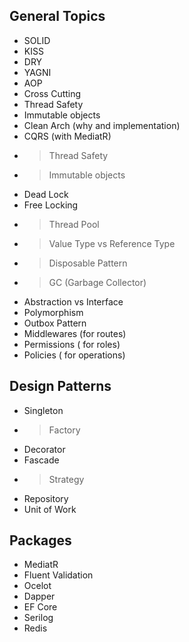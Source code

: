 ## General Topics

- SOLID
- KISS
- DRY
- YAGNI
- AOP
- Cross Cutting
- Thread Safety
- Immutable objects
- Clean Arch (why and implementation)
- CQRS (with MediatR)
- > Thread Safety
- > Immutable objects
- Dead Lock
- Free Locking
- > Thread Pool
- > Value Type vs Reference Type
- > Disposable Pattern
- > GC (Garbage Collector)
- Abstraction vs Interface
- Polymorphism
- Outbox Pattern
- Middlewares (for routes)
- Permissions ( for roles)
- Policies ( for operations)

## Design Patterns

- Singleton
- > Factory
- Decorator
- Fascade
- > Strategy
- Repository
- Unit of Work

## Packages

- MediatR
- Fluent Validation
- Ocelot
- Dapper
- EF Core
- Serilog
- Redis
